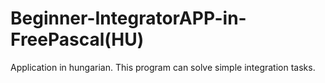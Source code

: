 # Beginner-IntegratorAPP-in-FreePascal(HU)
Application in hungarian. This program can solve simple integration tasks.
